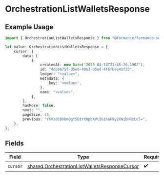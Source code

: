 # OrchestrationListWalletsResponse

## Example Usage

```typescript
import { OrchestrationListWalletsResponse } from "@formance/formance-sdk/sdk/models/shared";

let value: OrchestrationListWalletsResponse = {
    cursor: {
        data: [
            {
                createdAt: new Date("2023-04-14T21:45:20.196Z"),
                id: "4dbb675f-d5e6-40b3-b5ed-4f6fbee41f33",
                ledger: "<value>",
                metadata: {
                    key: "<value>",
                },
                name: "<value>",
            },
        ],
        hasMore: false,
        next: "",
        pageSize: 15,
        previous: "YXVsdCBhbmQgYSBtYXhpbXVtIG1heF9yZXN1bHRzLol=",
    },
};
```

## Fields

| Field                                                                                                                 | Type                                                                                                                  | Required                                                                                                              | Description                                                                                                           |
| --------------------------------------------------------------------------------------------------------------------- | --------------------------------------------------------------------------------------------------------------------- | --------------------------------------------------------------------------------------------------------------------- | --------------------------------------------------------------------------------------------------------------------- |
| `cursor`                                                                                                              | [shared.OrchestrationListWalletsResponseCursor](../../../sdk/models/shared/orchestrationlistwalletsresponsecursor.md) | :heavy_check_mark:                                                                                                    | N/A                                                                                                                   |
